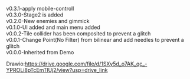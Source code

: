 v0.3.1-apply mobile-controll  
v0.3.0-Stage2 is added  
v0.2.0-New enemies and gimmick  
v0.1.0-UI added and main menu added  
v0.0.2-Tile collider has been composited to prevent a glitch  
v0.0.1-Change Point(No Filter) from bilinear and add needles to prevent a glitch  
v0.0.0-Inherited from Demo

Drawio:https://drive.google.com/file/d/1SXy5d_o7AK_qc_-YPROLi8pTcEmTlUj2/view?usp=drive_link
